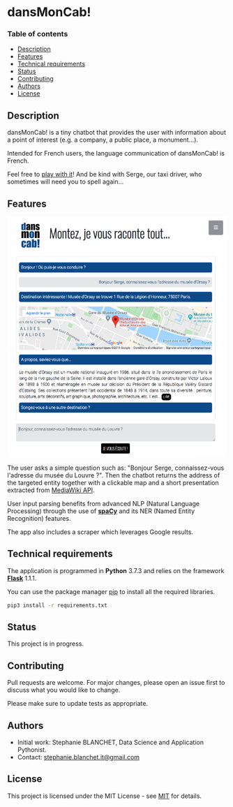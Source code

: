 # dansMonCab!

### Table of contents
* [Description](#description)
* [Features](#features)
* [Technical requirements](#technical-requirements)
* [Status](#status)
* [Contributing](#contributing)
* [Authors](#authors)
* [License](#license)

## Description

dansMonCab! is a tiny chatbot that provides the user with information about a point of interest (e.g. a company, a public place, a monument...). 

Intended for French users, the language communication of dansMonCab! is French. 

Feel free to <a target="_blank" href="https://dansmoncab.herokuapp.com/">play with it</a>! And be kind with Serge, our taxi driver, who sometimes will need you to spell again... 

## Features

<img src="dansMonCab_screen.png">

The user asks a simple question such as: "Bonjour Serge, connaissez-vous l'adresse du musée du Louvre ?". 
Then the chatbot returns the address of the targeted entity together with a clickable map and a short presentation extracted from <a target="_blank" href="https://www.mediawiki.org/wiki/API:Main_page">MediaWiki API</a>.
  
User input parsing benefits from advanced NLP (Natural Language Processing) through the use of <a target="_blank" href="https://spacy.io/">**spaCy**</a> and its NER (Named Entity Recognition) features. 

The app also includes a scraper which leverages Google results.

## Technical requirements

The application is programmed in **Python** 3.7.3 and relies on the framework <a target="_blank" href="http://flask.palletsprojects.com/en/1.1.x/">**Flask**</a> 1.1.1.

You can use the package manager [pip](https://pip.pypa.io/en/stable/) to install all the required libraries.

```bash
pip3 install -r requirements.txt
```

## Status

This project is in progress.

## Contributing
Pull requests are welcome. For major changes, please open an issue first to discuss what you would like to change.

Please make sure to update tests as appropriate.

## Authors

- Initial work: Stephanie BLANCHET, Data Science and Application Pythonist.
- Contact: stephanie.blanchet.it@gmail.com

## License
This project is licensed under the MIT License - see [MIT](https://choosealicense.com/licenses/mit/) for details.
